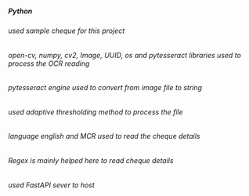##### Python
###### used sample cheque for this project
###### open-cv, numpy, cv2, Image, UUID, os and pytesseract libraries used to process the OCR reading
###### pytesseract engine used to convert from image file to string 
###### used adaptive thresholding method to process the file
###### language english and MCR used to read the cheque details
###### Regex is mainly helped here to read cheque details 
###### used FastAPI sever to host 
